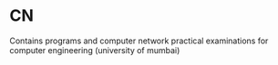 # CN
Contains programs and computer network practical examinations for computer engineering (university of mumbai)
